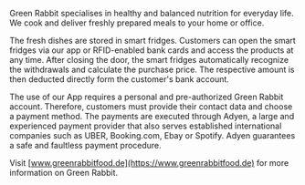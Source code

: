 Green Rabbit specialises in healthy and balanced nutrition for everyday life. We cook and deliver freshly prepared meals to your home or office.

The fresh dishes are stored in smart fridges. Customers can open the smart fridges via our app or RFID-enabled bank cards and access the products at any time. After closing the door, the smart fridges automatically recognize the withdrawals and calculate the purchase price. The respective amount is then deducted directly form the customer's bank account.

The use of our App requires a personal and pre-authorized Green Rabbit account. Therefore, customers must provide their contact data and choose a payment method. The payments are executed through Adyen, a large and experienced payment provider that also serves established international companies such as UBER, Booking.com, Ebay or Spotify. Adyen guarantees a safe and faultless payment procedure.

Visit [www.greenrabbitfood.de](https://www.greenrabbitfood.de) for more information on Green Rabbit.
